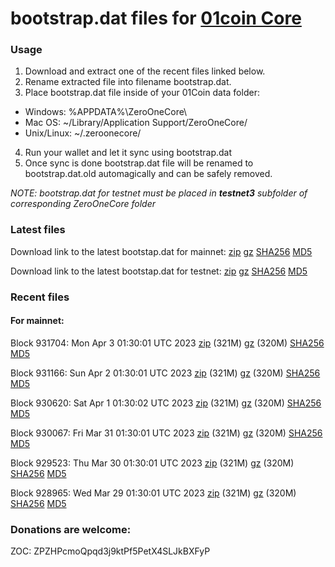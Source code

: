 # bootstrap.dat files for [01coin Core](https://01coin.io)

### Usage

1. Download and extract one of the recent files linked below.
2. Rename extracted file into filename bootstrap.dat.
3. Place bootstrap.dat file inside of your 01Coin data folder:
 - Windows: %APPDATA%\ZeroOneCore\
 - Mac OS: ~/Library/Application Support/ZeroOneCore/
 - Unix/Linux: ~/.zeroonecore/
4. Run your wallet and let it sync using bootstrap.dat
5. Once sync is done bootstrap.dat file will be renamed to bootstrap.dat.old automagically and can be safely removed.

_NOTE: bootstrap.dat for testnet must be placed in **testnet3** subfolder of corresponding ZeroOneCore folder_

### Latest files
Download link to the latest bootstap.dat for mainnet: [zip](https://files.01coin.io/mainnet/bootstrap.dat.zip) [gz](https://files.01coin.io/mainnet/bootstrap.dat.tar.gz) [SHA256](https://files.01coin.io/mainnet/sha256.txt) [MD5](https://files.01coin.io/mainnet/md5.txt)

Download link to the latest bootstap.dat for testnet: [zip](https://files.01coin.io/testnet/bootstrap.dat.zip) [gz](https://files.01coin.io/testnet/bootstrap.dat.tar.gz) [SHA256](https://files.01coin.io/testnet/sha256.txt) [MD5](https://files.01coin.io/testnet/md5.txt)

### Recent files

#### For mainnet:

Block 931704: Mon Apr  3 01:30:01 UTC 2023 [zip](https://files.01coin.io/mainnet/2023-04-03/bootstrap.dat.zip) (321M) [gz](https://files.01coin.io/mainnet/2023-04-03/bootstrap.dat.tar.gz) (320M) [SHA256](https://files.01coin.io/mainnet/2023-04-03/sha256.txt) [MD5](https://files.01coin.io/mainnet/2023-04-03/md5.txt)

Block 931166: Sun Apr  2 01:30:01 UTC 2023 [zip](https://files.01coin.io/mainnet/2023-04-02/bootstrap.dat.zip) (321M) [gz](https://files.01coin.io/mainnet/2023-04-02/bootstrap.dat.tar.gz) (320M) [SHA256](https://files.01coin.io/mainnet/2023-04-02/sha256.txt) [MD5](https://files.01coin.io/mainnet/2023-04-02/md5.txt)

Block 930620: Sat Apr  1 01:30:02 UTC 2023 [zip](https://files.01coin.io/mainnet/2023-04-01/bootstrap.dat.zip) (321M) [gz](https://files.01coin.io/mainnet/2023-04-01/bootstrap.dat.tar.gz) (320M) [SHA256](https://files.01coin.io/mainnet/2023-04-01/sha256.txt) [MD5](https://files.01coin.io/mainnet/2023-04-01/md5.txt)

Block 930067: Fri Mar 31 01:30:01 UTC 2023 [zip](https://files.01coin.io/mainnet/2023-03-31/bootstrap.dat.zip) (321M) [gz](https://files.01coin.io/mainnet/2023-03-31/bootstrap.dat.tar.gz) (320M) [SHA256](https://files.01coin.io/mainnet/2023-03-31/sha256.txt) [MD5](https://files.01coin.io/mainnet/2023-03-31/md5.txt)

Block 929523: Thu Mar 30 01:30:01 UTC 2023 [zip](https://files.01coin.io/mainnet/2023-03-30/bootstrap.dat.zip) (321M) [gz](https://files.01coin.io/mainnet/2023-03-30/bootstrap.dat.tar.gz) (320M) [SHA256](https://files.01coin.io/mainnet/2023-03-30/sha256.txt) [MD5](https://files.01coin.io/mainnet/2023-03-30/md5.txt)

Block 928965: Wed Mar 29 01:30:01 UTC 2023 [zip](https://files.01coin.io/mainnet/2023-03-29/bootstrap.dat.zip) (321M) [gz](https://files.01coin.io/mainnet/2023-03-29/bootstrap.dat.tar.gz) (320M) [SHA256](https://files.01coin.io/mainnet/2023-03-29/sha256.txt) [MD5](https://files.01coin.io/mainnet/2023-03-29/md5.txt)


### Donations are welcome:

ZOC: ZPZHPcmoQpqd3j9ktPf5PetX4SLJkBXFyP
